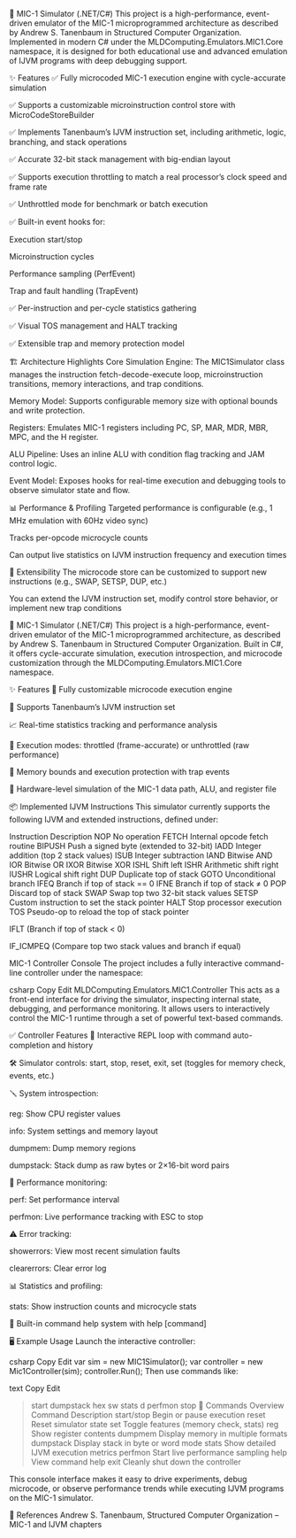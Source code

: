 🧠 MIC-1 Simulator (.NET/C#)
This project is a high-performance, event-driven emulator of the MIC-1 microprogrammed architecture as described by Andrew S. Tanenbaum in Structured Computer Organization. Implemented in modern C# under the MLDComputing.Emulators.MIC1.Core namespace, it is designed for both educational use and advanced emulation of IJVM programs with deep debugging support.

✨ Features
✅ Fully microcoded MIC-1 execution engine with cycle-accurate simulation

✅ Supports a customizable microinstruction control store with MicroCodeStoreBuilder

✅ Implements Tanenbaum’s IJVM instruction set, including arithmetic, logic, branching, and stack operations

✅ Accurate 32-bit stack management with big-endian layout

✅ Supports execution throttling to match a real processor’s clock speed and frame rate

✅ Unthrottled mode for benchmark or batch execution

✅ Built-in event hooks for:

Execution start/stop

Microinstruction cycles

Performance sampling (PerfEvent)

Trap and fault handling (TrapEvent)

✅ Per-instruction and per-cycle statistics gathering

✅ Visual TOS management and HALT tracking

✅ Extensible trap and memory protection model

🏗 Architecture Highlights
Core Simulation Engine: The MIC1Simulator class manages the instruction fetch-decode-execute loop, microinstruction transitions, memory interactions, and trap conditions.

Memory Model: Supports configurable memory size with optional bounds and write protection.

Registers: Emulates MIC-1 registers including PC, SP, MAR, MDR, MBR, MPC, and the H register.

ALU Pipeline: Uses an inline ALU with condition flag tracking and JAM control logic.

Event Model: Exposes hooks for real-time execution and debugging tools to observe simulator state and flow.

📊 Performance & Profiling
Targeted performance is configurable (e.g., 1 MHz emulation with 60Hz video sync)

Tracks per-opcode microcycle counts

Can output live statistics on IJVM instruction frequency and execution times

🧩 Extensibility
The microcode store can be customized to support new instructions (e.g., SWAP, SETSP, DUP, etc.)

You can extend the IJVM instruction set, modify control store behavior, or implement new trap conditions

🧠 MIC-1 Simulator (.NET/C#)
This project is a high-performance, event-driven emulator of the MIC-1 microprogrammed architecture, as described by Andrew S. Tanenbaum in Structured Computer Organization. Built in C#, it offers cycle-accurate simulation, execution introspection, and microcode customization through the MLDComputing.Emulators.MIC1.Core namespace.

✨ Features
🧩 Fully customizable microcode execution engine

🎯 Supports Tanenbaum’s IJVM instruction set

📈 Real-time statistics tracking and performance analysis

🔁 Execution modes: throttled (frame-accurate) or unthrottled (raw performance)

🧪 Memory bounds and execution protection with trap events

🧠 Hardware-level simulation of the MIC-1 data path, ALU, and register file

📦 Implemented IJVM Instructions
This simulator currently supports the following IJVM and extended instructions, defined under:

Instruction	Description
NOP	No operation
FETCH	Internal opcode fetch routine
BIPUSH	Push a signed byte (extended to 32-bit)
IADD	Integer addition (top 2 stack values)
ISUB	Integer subtraction
IAND	Bitwise AND
IOR	Bitwise OR
IXOR	Bitwise XOR
ISHL	Shift left
ISHR	Arithmetic shift right
IUSHR	Logical shift right
DUP	Duplicate top of stack
GOTO	Unconditional branch
IFEQ	Branch if top of stack == 0
IFNE	Branch if top of stack ≠ 0
POP	Discard top of stack
SWAP	Swap top two 32-bit stack values
SETSP	Custom instruction to set the stack pointer
HALT	Stop processor execution
TOS	Pseudo-op to reload the top of stack pointer

IFLT (Branch if top of stack < 0)

IF_ICMPEQ (Compare top two stack values and branch if equal)

MIC-1 Controller Console
The project includes a fully interactive command-line controller under the namespace:

csharp
Copy
Edit
MLDComputing.Emulators.MIC1.Controller
This acts as a front-end interface for driving the simulator, inspecting internal state, debugging, and performance monitoring. It allows users to interactively control the MIC-1 runtime through a set of powerful text-based commands.

✅ Controller Features
🧠 Interactive REPL loop with command auto-completion and history

🛠 Simulator controls: start, stop, reset, exit, set (toggles for memory check, events, etc.)

🪛 System introspection:

reg: Show CPU register values

info: System settings and memory layout

dumpmem: Dump memory regions

dumpstack: Stack dump as raw bytes or 2×16-bit word pairs

🔬 Performance monitoring:

perf: Set performance interval

perfmon: Live performance tracking with ESC to stop

⚠️ Error tracking:

showerrors: View most recent simulation faults

clearerrors: Clear error log

📊 Statistics and profiling:

stats: Show instruction counts and microcycle stats

💬 Built-in command help system with help [command]

🖥️ Example Usage
Launch the interactive controller:

csharp
Copy
Edit
var sim = new MIC1Simulator();
var controller = new Mic1Controller(sim);
controller.Run();
Then use commands like:

text
Copy
Edit
> start
> dumpstack hex sw
> stats d
> perfmon
> stop
🧰 Commands Overview
Command	Description
start/stop	Begin or pause execution
reset	Reset simulator state
set	Toggle features (memory check, stats)
reg	Show register contents
dumpmem	Display memory in multiple formats
dumpstack	Display stack in byte or word mode
stats	Show detailed IJVM execution metrics
perfmon	Start live performance sampling
help	View command help
exit	Cleanly shut down the controller

This console interface makes it easy to drive experiments, debug microcode, or observe performance trends while executing IJVM programs on the MIC-1 simulator.

📘 References
Andrew S. Tanenbaum, Structured Computer Organization – MIC-1 and IJVM chapters

